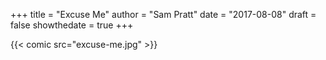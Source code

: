 +++
title = "Excuse Me"
author = "Sam Pratt"
date = "2017-08-08"
draft = false
showthedate = true
+++

{{< comic src="excuse-me.jpg" >}}
